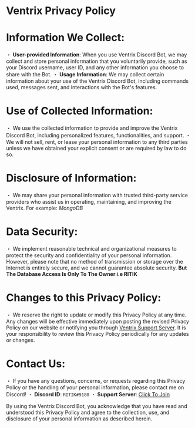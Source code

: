 # Ventrix Privacy Policy

# Information We Collect:
・ **User-provided Information**: When you use Ventrix Discord Bot, we may collect and store personal information that you voluntarily provide, such as your Discord username, user ID, and any other information you choose to share with the Bot.
・ **Usage Information**: We may collect certain information about your use of the Ventrix Discord Bot, including commands used, messages sent, and interactions with the Bot's features.

# Use of Collected Information:
・ We use the collected information to provide and improve the Ventrix Discord Bot, including personalized features, functionalities, and support.
・ We will not sell, rent, or lease your personal information to any third parties unless we have obtained your explicit consent or are required by law to do so.

# Disclosure of Information:
・ We may share your personal information with trusted third-party service providers who assist us in operating, maintaining, and improving the Ventrix. 
     For example: *MongoDB*
 
# Data Security:
・ We implement reasonable technical and organizational measures to protect the security and confidentiality of your personal information. However, please note that no method of transmission or storage over the Internet is entirely secure, and we cannot guarantee absolute security.
**But The Database Access Is Only To The Owner i.e RITIK**


# Changes to this Privacy Policy:
・ We reserve the right to update or modify this Privacy Policy at any time. Any changes will be effective immediately upon posting the revised Privacy Policy on our website or notifying you through [Ventrix Support Server](https://discord.gg/FB3PZJUbS5). It is your responsibility to review this Privacy Policy periodically for any updates or changes.

# Contact Us:
・ If you have any questions, concerns, or requests regarding this Privacy Policy or the handling of your personal information, please contact me on Discord! 
・ **Discord ID**: `RITIK#9180`
・ **Support Server**: [Click To Join](https://discord.gg/FB3PZJUbS5)

By using the Ventrix Discord Bot, you acknowledge that you have read and understood this Privacy Policy and agree to the collection, use, and disclosure of your personal information as described herein.
